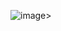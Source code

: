 

![image](https://user-images.githubusercontent.com/100531989/156943797-735816f8-186a-4b90-9051-5104c2fbea1f.png)></h1>  

	
</div>
<div id="gameLoader">
	<div class="loader">
	</div>
	
</div>
    
<div style="display:none;" id="mainContent">
	<div id="homepageBanner">
		<h1 style="filter: drop-shadow(0 0 0.35rem black);">Welcome to the SocketShot Alpha</h1>
		<h2 style="filter: drop-shadow(0 0 0.35rem black);">Free-to-Play Top Down Multiplayer Shooter</h2>
Play Now: https://young-flyai.github.io/SocketShot-Game/



## Running `Socketshot.io`
### Running `online`
- open a new tab
- go to: https://young-flyai.github.io/SocketShot-Game/
		
		
	
# Created by [great game studio]

Smooth graphics and addicting gameplay			
